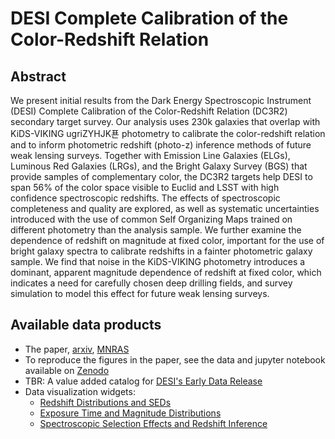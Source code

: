 # DESI Complete Calibration of the Color-Redshift Relation

## Abstract
We present initial results from the Dark Energy Spectroscopic Instrument (DESI) Complete Calibration of the Color-Redshift
Relation (DC3R2) secondary target survey. Our analysis uses 230k galaxies that overlap with KiDS-VIKING ugriZYHJK푠
photometry to calibrate the color-redshift relation and to inform photometric redshift (photo-z) inference methods of future
weak lensing surveys. Together with Emission Line Galaxies (ELGs), Luminous Red Galaxies (LRGs), and the Bright Galaxy
Survey (BGS) that provide samples of complementary color, the DC3R2 targets help DESI to span 56% of the color space
visible to Euclid and LSST with high confidence spectroscopic redshifts. The effects of spectroscopic completeness and quality
are explored, as well as systematic uncertainties introduced with the use of common Self Organizing Maps trained on different
photometry than the analysis sample. We further examine the dependence of redshift on magnitude at fixed color, important
for the use of bright galaxy spectra to calibrate redshifts in a fainter photometric galaxy sample. We find that noise in the
KiDS-VIKING photometry introduces a dominant, apparent magnitude dependence of redshift at fixed color, which indicates a
need for carefully chosen deep drilling fields, and survey simulation to model this effect for future weak lensing surveys.

## Available data products
- The paper, [arxiv](link-to-archive), [MNRAS](link-to-mnras)
- To reproduce the figures in the paper, see the data and jupyter notebook available on [Zenodo](https://zenodo.org/communities/desi-pub/?page=1&size=20)
- TBR: A value added catalog for [DESI's Early Data Release](https://data.desi.lbl.gov/doc/releases/edr/#value-added-catalogs)
- Data visualization widgets:
  - [Redshift Distributions and SEDs](/dataproducts_dc3r2/)
  - [Exposure Time and Magnitude Distributions](/dataproducts_dc3r2/exposure_time/)
  - [Spectroscopic Selection Effects and Redshift Inference](/dataproducts_dc3r2/tomography/)
